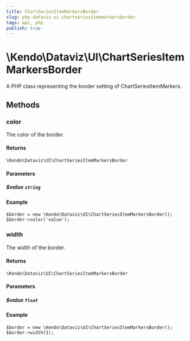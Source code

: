```yaml
---
title: ChartSeriesItemMarkersBorder
slug: php-dataviz-ui-chartseriesitemmarkersborder
tags: api, php
publish: true
---
```


# \Kendo\Dataviz\UI\ChartSeriesItemMarkersBorder

A PHP class representing the border setting of ChartSeriesItemMarkers.


## Methods

### color
The color of the border.

#### Returns
`\Kendo\Dataviz\UI\ChartSeriesItemMarkersBorder`

#### Parameters

##### $value `string`



#### Example 
    $border = new \Kendo\Dataviz\UI\ChartSeriesItemMarkersBorder();
    $border->color('value');

### width
The width of the border.

#### Returns
`\Kendo\Dataviz\UI\ChartSeriesItemMarkersBorder`

#### Parameters

##### $value `float`



#### Example 
    $border = new \Kendo\Dataviz\UI\ChartSeriesItemMarkersBorder();
    $border->width(1);

